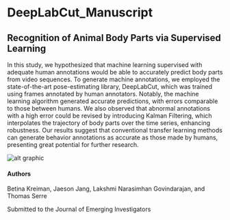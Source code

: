# DeepLabCut_Manuscript
## Recognition of Animal Body Parts via Supervised Learning

In this study, we hypothesized that machine learning supervised with adequate human annotations would be able to accurately predict body parts from video sequences. To generate machine annotations, we employed the state-of-the-art pose-estimating library, DeepLabCut, which was trained using frames annotated by human annotators. Notably, the machine learning algorithm  generated accurate predictions, with errors comparable to those between humans. We also observed that abnormal annotations with a high error could be revised by introducing Kalman Filtering, which interpolates the trajectory of body parts over the time series, enhancing robustness. Our results suggest that conventional transfer learning methods can generate behavior annotations as accurate as those made by humans, presenting great potential for further research.

![alt graphic](https://github.com/[betinatkreiman]/[DeepLabCut_Manuscript]/figure.jpg?raw=true)

#### Authors
Betina Kreiman, Jaeson Jang, Lakshmi Narasimhan Govindarajan, and Thomas Serre

Submitted to the Journal of Emerging Investigators
